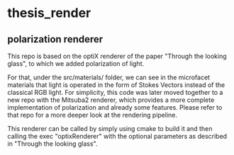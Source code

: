 # thesis_render

## polarization renderer
This repo is based on the optiX renderer of the paper "Through the looking glass", to which we added polarization of light.

For that, under the src/materials/ folder, we can see in the microfacet materials that light is operated in the form of Stokes Vectors instead of the classical RGB light.
For simplicity, this code was later moved together to a new repo with the Mitsuba2 renderer, which provides a more complete implementation of polarization and
already some features. Please refer to that repo for a more deeper look at the rendering pipeline.

This renderer can be called by simply using cmake to build it and then calling the exec "optixRenderer" with the optional parameters as described in "Through the looking glass". 
